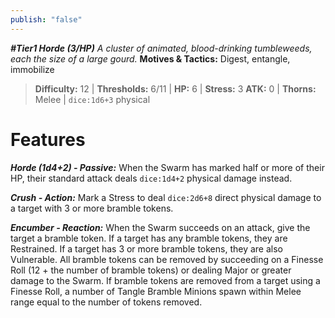 ```yaml
---
publish: "false"
---
```

***#Tier1 Horde (3/HP)***
*A cluster of animated, blood-drinking tumbleweeds, each the size of a large gourd.*
**Motives & Tactics:** Digest, entangle, immobilize

> **Difficulty:** 12 | **Thresholds:** 6/11 | **HP:** 6 | **Stress:** 3
> **ATK:** 0 | **Thorns:** Melee | `dice:1d6+3` physical

# Features

***Horde (1d4+2) - Passive:*** When the Swarm has marked half or more of their HP, their standard attack deals `dice:1d4+2` physical damage instead.

***Crush - Action:*** Mark a Stress to deal `dice:2d6+8` direct physical damage to a target with 3 or more bramble tokens.

***Encumber - Reaction:*** When the Swarm succeeds on an attack, give the target a bramble token. If a target has any bramble tokens, they are Restrained. If a target has 3 or more bramble tokens, they are also Vulnerable. All bramble tokens can be removed by succeeding on a Finesse Roll (12 + the number of bramble tokens) or dealing Major or greater damage to the Swarm. If bramble tokens are removed from a target using a Finesse Roll, a number of Tangle Bramble Minions spawn within Melee range equal to the number of tokens removed.

